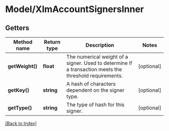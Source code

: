 # Model/XlmAccountSignersInner

## Getters

Method name | Return type | Description | Notes
------------ | ------------- | ------------- | -------------
**getWeight()** | **float** | The numerical weight of a signer. Used to determine if a transaction meets the threshold requirements. | [optional]
**getKey()** | **string** | A hash of characters dependent on the signer type. | [optional]
**getType()** | **string** | The type of hash for this signer. | [optional]

[[Back to Index]](../index.md)

